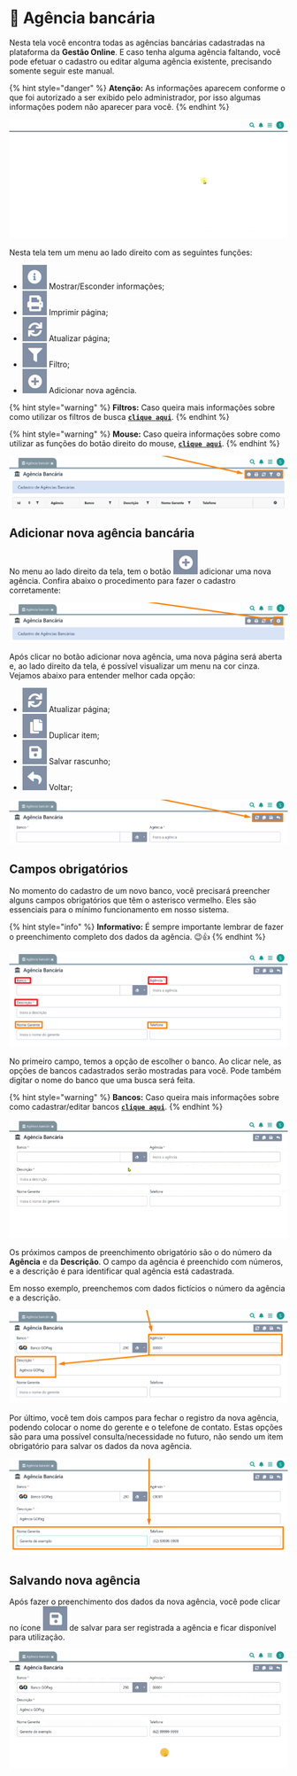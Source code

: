 # 🏦 Agência bancária

Nesta tela você encontra todas as agências bancárias cadastradas na plataforma da **Gestão Online**. E caso tenha alguma agência faltando, você pode efetuar o cadastro ou editar alguma agência existente, precisando somente seguir este manual.

{% hint style="danger" %}
**Atenção:** As informações aparecem conforme o que foi autorizado a ser exibido pelo administrador, por isso algumas informações podem não aparecer para você.
{% endhint %}

![](/erp-v2/assets/funcionalidades/financeiro/aba_agencia.gif)

Nesta tela tem um menu ao lado direito com as seguintes funções:

- <img src="/erp-v2/assets/icon_exibir.png" alt="" data-size="line"> Mostrar/Esconder informações;
- <img src="/erp-v2/assets/icon_imprimir.png" alt="" data-size="line"> Imprimir página;
- <img src="/erp-v2/assets/icon_atualizar.png" alt="" data-size="line"> Atualizar página;
- <img src="/erp-v2/assets/icon_filtro.png" alt="" data-size="line"> Filtro;
- <img src="/erp-v2/assets/icon_add.png" alt="" data-size="line"> Adicionar nova agência.

{% hint style="warning" %}
**Filtros:** Caso queira mais informações sobre como utilizar os filtros de busca [**`clique aqui`**](/erp-v2/primeiro_acesso/filtros.md).
{% endhint %}

{% hint style="warning" %}
**Mouse:** Caso queira informações sobre como utilizar as funções do botão direito do mouse, [**`clique aqui`**](https://docs.gestao.plus/erp-v2/primeiro_acesso/atalhos_internos#menu-botao-direito-do-mouse).
{% endhint %}

![](/erp-v2/assets/funcionalidades/financeiro/aba_agencia_menu.png)

## Adicionar nova agência bancária

No menu ao lado direito da tela, tem o botão <img src="/erp-v2/assets/icon_add.png" alt="" data-size="line"> adicionar uma nova agência. Confira abaixo o procedimento para fazer o cadastro corretamente:

![](/erp-v2/assets/funcionalidades/financeiro/aba_agencia_add.png)

Após clicar no botão adicionar nova agência, uma nova página será aberta e, ao lado direito da tela, é possível visualizar um menu na cor cinza. Vejamos abaixo para entender melhor cada opção:

- <img src="/erp-v2/assets/icon_atualizar.png" alt="" data-size="line"> Atualizar página;   
- <img src="/erp-v2/assets/icon_duplicar.png" alt="" data-size="line"> Duplicar item;
- <img src="/erp-v2/assets/icon_salvar.png" alt="" data-size="line"> Salvar rascunho;
- <img src="/erp-v2/assets/icon_voltar.png" alt="" data-size="line"> Voltar;

![](/erp-v2/assets/funcionalidades/financeiro/aba_agencia_add_menu.png)

## Campos obrigatórios

No momento do cadastro de um novo banco, você precisará preencher alguns campos obrigatórios que têm o asterisco vermelho. Eles são essenciais para o mínimo funcionamento em nosso sistema.

{% hint style="info" %}
**Informativo:** É sempre importante lembrar de fazer o preenchimento completo dos dados da agência. 😉👍
{% endhint %}

![](/erp-v2/assets/funcionalidades/financeiro/aba_agencia_add_agencia.png)

No primeiro campo, temos a opção de escolher o banco. Ao clicar nele, as opções de bancos cadastrados serão mostradas para você. Pode também digitar o nome do banco que uma busca será feita.

{% hint style="warning" %}
**Bancos:** Caso queira mais informações sobre como cadastrar/editar bancos [**`clique aqui`**](/erp-v2/funcionalidades/financeiro/agencia_bancaria.md).
{% endhint %}

![](/erp-v2/assets/funcionalidades/financeiro/aba_agencia_add_campo_banco.gif)

Os próximos campos de preenchimento obrigatório são o do número da **Agência** e da **Descrição**. O campo da agência é preenchido com números, e a descrição é para identificar qual agência está cadastrada.

Em nosso exemplo, preenchemos com dados fictícios o número da agência e a descrição.

![](/erp-v2/assets/funcionalidades/financeiro/aba_agencia_add_campo_agencia_descricao.png)

Por último, você tem dois campos para fechar o registro da nova agência, podendo colocar o nome do gerente e o telefone de contato. Estas opções são para uma possível consulta/necessidade no futuro, não sendo um item obrigatório para salvar os dados da nova agência.

![](/erp-v2/assets/funcionalidades/financeiro/aba_agencia_add_campo_gerente_telefone.png)

## Salvando nova agência

Após fazer o preenchimento dos dados da nova agência, você pode clicar no ícone <img src="/erp-v2/assets/icon_salvar.png" alt="" data-size="line"> de salvar para ser registrada a agência e ficar disponível para utilização.

![](/erp-v2/assets/funcionalidades/financeiro/aba_agencia_add_salvar.gif)